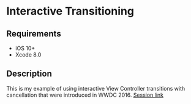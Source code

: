 Interactive Transitioning
=========================

Requirements
------------
* iOS 10+
* Xcode 8.0

Description
------------
This is my example of using interactive View Controller transitions with cancellation that were introduced in WWDC 2016.
[Session link](https://developer.apple.com/videos/play/wwdc2016/216/)